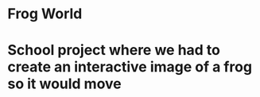 # Frog World
# School project where we had to create an interactive image of a frog so it would move
